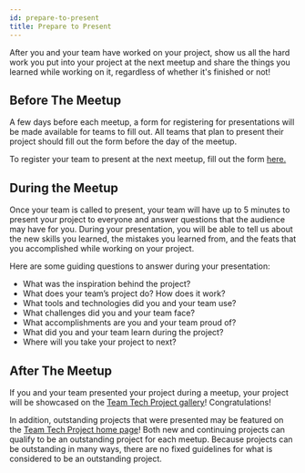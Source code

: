 ```yaml
---
id: prepare-to-present
title: Prepare to Present
---
```


After you and your team have worked on your project, show us all the hard work you put into your project at the next meetup and share the things you learned while working on it, regardless of whether it's finished or not!

## Before The Meetup

A few days before each meetup, a form for registering for presentations will be made available for teams to fill out. All teams that plan to present their project should fill out the form before the day of the meetup.

To register your team to present at the next meetup, fill out the form [here.](https://ttp.bccompsci.club/register-present)

## During the Meetup

Once your team is called to present, your team will have up to 5 minutes to present your project to everyone and answer questions that the audience may have for you. During your presentation, you will be able to tell us about the new skills you learned, the mistakes you learned from, and the feats that you accomplished while working on your project.

Here are some guiding questions to answer during your presentation:

- What was the inspiration behind the project?
- What does your team’s project do? How does it work?
- What tools and technologies did you and your team use?
- What challenges did you and your team face?
- What accomplishments are you and your team proud of?
- What did you and your team learn during the project?
- Where will you take your project to next?

## After The Meetup

If you and your team presented your project during a meetup, your project will be showcased on the [Team Tech Project gallery](/gallery)! Congratulations!

In addition, outstanding projects that were presented may be featured on the [Team Tech Project home page](/)! Both new and continuing projects can qualify to be an outstanding project for each meetup. Because projects can be outstanding in many ways, there are no fixed guidelines for what is considered to be an outstanding project.
